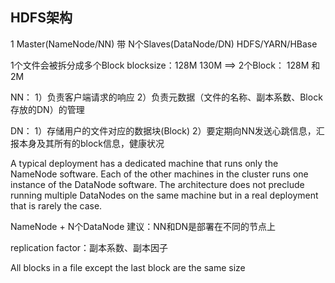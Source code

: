 ## HDFS架构

1 Master(NameNode/NN)  带 N个Slaves(DataNode/DN)
HDFS/YARN/HBase

1个文件会被拆分成多个Block
blocksize：128M
130M ==> 2个Block： 128M 和 2M

NN：
1）负责客户端请求的响应
2）负责元数据（文件的名称、副本系数、Block存放的DN）的管理

DN：
1）存储用户的文件对应的数据块(Block)
2）要定期向NN发送心跳信息，汇报本身及其所有的block信息，健康状况

A typical deployment has a dedicated machine that runs only the NameNode software. 
Each of the other machines in the cluster runs one instance of the DataNode software.
The architecture does not preclude running multiple DataNodes on the same machine 
but in a real deployment that is rarely the case.

NameNode + N个DataNode
建议：NN和DN是部署在不同的节点上


replication factor：副本系数、副本因子

All blocks in a file except the last block are the same size
